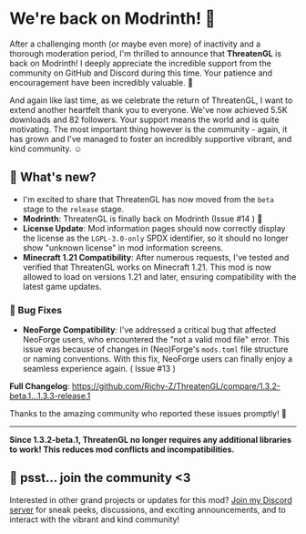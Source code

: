 # We're back on Modrinth! 🥳

After a challenging month (or maybe even more) of inactivity and a thorough moderation period, I'm thrilled to announce that **ThreatenGL** is back on Modrinth! I deeply appreciate the incredible support from the community on GitHub and Discord during this time. Your patience and encouragement have been incredibly valuable. 🤗

And again like last time, as we celebrate the return of ThreatenGL, I want to extend another heartfelt thank you to everyone. We've now achieved 5.5K downloads and 82 followers. Your support means the world and is quite motivating. The most important thing however is the community - again, it has grown and I've managed to foster an incredibly supportive vibrant, and kind community. ☺️

## 🤔 What's new?

- I'm excited to share that ThreatenGL has now moved from the `beta` stage to the `release` stage.
- **Modrinth**: ThreatenGL is finally back on Modrinth (Issue #14 ) 🥳
- **License Update**: Mod information pages should now correctly display the license as the `LGPL-3.0-only` SPDX identifier, so it should no longer show "unknown license" in mod information screens.
- **Minecraft 1.21 Compatibility**: After numerous requests, I've tested and verified that ThreatenGL works on Minecraft 1.21. This mod is now allowed to load on versions 1.21 and later, ensuring compatibility with the latest game updates.

### 🐞 Bug Fixes

- **NeoForge Compatibility**: I've addressed a critical bug that affected NeoForge users, who encountered the "not a valid mod file" error. This issue was because of changes in (Neo)Forge's `mods.toml` file structure or naming conventions. With this fix, NeoForge users can finally enjoy a seamless experience again. ( Issue #13 )

**Full Changelog**: <https://github.com/Richy-Z/ThreatenGL/compare/1.3.2-beta.1...1.3.3-release.1>

Thanks to the amazing community who reported these issues promptly! 💖

----------
**Since 1.3.2-beta.1, ThreatenGL no longer requires any additional libraries to work! This reduces mod conflicts and incompatibilities.**

## 💃 psst... join the community <3

Interested in other grand projects or updates for this mod? [Join my Discord server](https://discord.gg/eYEDsnKh2T) for sneak peeks, discussions, and exciting announcements, and to interact with the vibrant and kind community!

